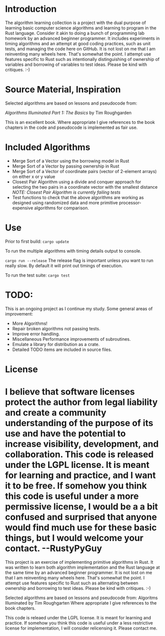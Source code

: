# Introduction
The algorithm learning collection is a project with the dual purpose of
learning basic computer science algorithms and learning to program in the Rust
language. Consider it akin to doing a bunch of programming lab homework by an
advanced beginner programmer. It includes experiments in timing algorithms and
an attempt at good coding practices, such as unit tests, and managing the code
here on GitHub.  It is not lost on me that I am reinventing many wheels here.
That's somewhat the point.  I attempt use features specific to Rust such as
intentionally distinguishing of ownership of variables and borrowing of
variables to test ideas.  Please be kind with critiques. :-)

# Source Material, Inspiration
Selected algorithms are based on lessons and pseudocode from: 

  *Algorithms Illuminated Part 1: The Basics* by Tim Roughgarden 

This is an excellent book. Where appropriate I give references to the book
chapters in the code and pseudocode is implemented as fair use.

# Included Algorithms
- Merge Sort of a Vector using the borrowing model in Rust
- Merge Sort of a Vector by passing ownership in Rust
- Merge Sort of a Vector of coordinate pairs (vector of 2-element arrays) on either x or y value
- Closest Pair Algorithm using a divide and conquer approach for selecting the
two pairs in a coordinate vector with the smallest distance
*NOTE: Closest Pair Algorithm is currently failing tests*
- Test functions to check that the above algorithms are working as designed using randomized data and more primitive processor-expensive algorithms for comparison.

# Use
Prior to first build:
`cargo update`

To run the multiple algorithms with timing details output to console.

`cargo run --release` The release flag is important unless you want to run really slow. By default it will print out timings of execution.

To run the test suite:
`cargo test`

# TODO:
This is an ongoing project as I continue my study.  Some general areas of improvement:
- More Algorithms!
- Repair broken algorithms not passing tests.
- Improve error handling.
- Miscellaneous Performance improvements of subroutines.
- Emulate a library for distribution as a crate.
- Detailed TODO items are included in source files.


# License
I believe that software licenses protect the author from legal liability and
create a community understanding of the purpose of its use and have the
potential to increase visibility, development, and collaboration.  This code is
released under the LGPL license.  It is meant for learning and practice, and I
want it to be free.  If somehow you think this code is useful under a more
permissive license, I would be a a bit confused and surprised that anyone would
find much use for these basic things, but I would welcome your contact.
--RustyPyGuy
=======
This project is an exercise of implementing primitive algorithms in Rust.  It
was written to learn both algorithm implementation and the Rust language at the
same time by an advanced beginner programmer. It is not lost on me that I am
reinventing many wheels here.  That's somewhat the point.  I attempt use
features specific to Rust such as alternating between ownership and borrowing
to test ideas.  Please be kind with critiques. :-)

Selected algorithms are based on lessons and pseudocode from: 
	Algoritms Illuminated by Tim Roughgarten 
Where appropriate I give references to the book chapters. 

This code is releaed under the LGPL license.  It is meant for learning and
practice.  If somehow you think this code is useful under a less restrictive license
for implementation, I will consider relicensing it. Please contact me.
